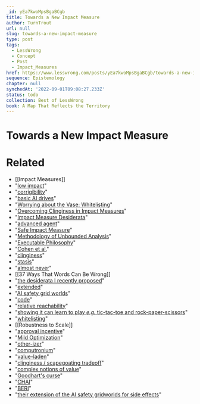 ```yaml
---
_id: yEa7kwoMpsBgaBCgb
title: Towards a New Impact Measure
author: TurnTrout
url: null
slug: towards-a-new-impact-measure
type: post
tags:
  - LessWrong
  - Concept
  - Post
  - Impact_Measures
href: https://www.lesswrong.com/posts/yEa7kwoMpsBgaBCgb/towards-a-new-impact-measure
sequence: Epistemology
chapter: null
synchedAt: '2022-09-01T09:08:27.233Z'
status: todo
collection: Best of LessWrong
book: A Map That Reflects the Territory
---
```


# Towards a New Impact Measure


# Related

- [[Impact Measures]]
- "[low impact](https://arbital.com/p/low_impact/)"
- "[corrigibility](https://arbital.com/p/corrigibility/)"
- "[basic AI drives](https://selfawaresystems.files.wordpress.com/2008/01/ai_drives_final.pdf)"
- "[Worrying about the Vase: Whitelisting](https://www.lesswrong.com/posts/H7KB44oKoSjSCkpzL/worrying-about-the-vase-whitelisting)"
- "[Overcoming Clinginess in Impact Measures](https://www.lesswrong.com/posts/DvmhXysefEyEvXuXS/overcoming-clinginess-in-impact-measures)"
- "[Impact Measure Desiderata](https://www.lesswrong.com/posts/c2oM7qytRByv6ZFtz/impact-measure-desiderata)"
- "[advanced agent](https://arbital.com/p/advanced_agent/)"
- "[Safe Impact Measure](https://arbital.com/p/4l/)"
- "[Methodology of Unbounded Analysis](https://arbital.com/p/unbounded_analysis/)"
- "[Executable Philosophy](https://arbital.com/p/executable_philosophy/)"
- "[Cohen et al.](https://cs.anu.edu.au/courses/CSPROJECTS/18S1/reports/u6357432.pdf)"
- "[clinginess](https://www.lesswrong.com/posts/H7KB44oKoSjSCkpzL/worrying-about-the-vase-whitelisting)"
- "[stasis](https://www.lesswrong.com/posts/H7KB44oKoSjSCkpzL/worrying-about-the-vase-whitelisting)"
- "[almost never](https://vkrakovna.wordpress.com/2018/04/02/specification-gaming-examples-in-ai/)"
- [[37 Ways That Words Can Be Wrong]]
- "[the desiderata I recently proposed](https://www.lesswrong.com/posts/c2oM7qytRByv6ZFtz/impact-measure-desiderata)"
- "[extended](https://www.gleech.org/grids/)"
- "[AI safety grid worlds](https://deepmind.com/blog/specifying-ai-safety-problems/)"
- "[code](https://github.com/alexander-turner/attainable-utility-preservation)"
- "[relative reachability](https://arxiv.org/abs/1806.01186)"
- "[showing it can learn to play _e.g._ tic-tac-toe and rock-paper-scissors](https://jair.org/index.php/jair/article/view/10685/25533)"
- "[whitelisting](https://www.lesswrong.com/posts/H7KB44oKoSjSCkpzL/worrying-about-the-vase-whitelisting)"
- [[Robustness to Scale]]
- "[approval incentive](https://arbital.com/p/approval_directed_agents/)"
- "[Mild Optimization](https://arbital.com/p/soft_optimizer/)"
- "[other-izer](https://arbital.com/p/otherizer/)"
- "[computronium](https://en.wikipedia.org/wiki/Computronium)"
- "[value-laden](https://arbital.com/p/value_laden/)"
- "[clinginess / scapegoating tradeoff](https://www.lesswrong.com/posts/DvmhXysefEyEvXuXS/overcoming-clinginess-in-impact-measures)"
- "[complex notions of value](https://wiki.lesswrong.com/wiki/Complexity_of_value)"
- "[Goodhart's curse](https://arbital.com/p/goodharts_curse/)"
- "[CHAI](https://humancompatible.ai/)"
- "[BERI](http://existence.org/)"
- "[their extension of the AI safety gridworlds for side effects](https://www.gleech.org/grids/)"